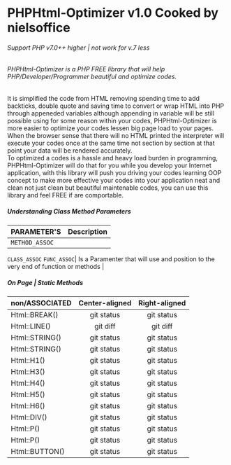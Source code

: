 # PHPHtml-Optimizer v1.0 Cooked by nielsoffice 
<h6>Support PHP v7.0++ higher | not work for v.7 less</h6>
<h6>PHPHtml-Optimizer is a PHP FREE library that will help PHP/Developer/Programmer beautiful and optimize codes. </h6>
<p>It is simplified the code from HTML removing spending time to add backticks, double quote and saving time to convert or wrap HTML into PHP through appeneded variables although appending in variable will be still possible using for some reason within your codes, PHPHtml-Optimizer is more easier to optimize your codes lessen big page load to your pages.<br />
When the browser sense that there will no HTML printed the interpreter will execute your codes once at the same time not section by section at that point your data will be rendered accurately.<br />
To optimized a codes is a hassle and heavy load burden in programming, PHPHtml-Optimizer will do that for you while you develop your Internet application, with this library will push you driving your codes learning OOP concept to make more effective your codes into your application neat and clean not just clean but beautiful maintenable codes, you can use this library and feel FREE if are comportable.    
</p>

<h5>Understanding Class Method Parameters</h5>

| PARAMETER'S | Description |
| --- | --- |
| `METHOD_ASSOC`
`CLASS_ASSOC`
`FUNC_ASSOC`| Is a Paramenter that will use and position to the very end of function or methods |



<h5>On Page | Static Methods</h5>

| non/ASSOCIATED | Center-aligned | Right-aligned |
|:---            |     :---:      |     :---:      |
| Html::BREAK()  | git status     | git status    |
| Html::LINE()   | git diff       | git diff      |
| Html::STRING() | git status     | git status    |
| Html::STRING() | git status     | git status    |
| Html::H1()     | git status     | git status    |
| Html::H3()     | git status     | git status    |
| Html::H4()     | git status     | git status    |
| Html::H5()     | git status     | git status    |
| Html::H6()     | git status     | git status    |
| Html::DIV()    | git status     | git status    |
| Html::P()      | git status     | git status    |
| Html::P()      | git status     | git status    |
| Html::BUTTON() |git status     | git status    | 



